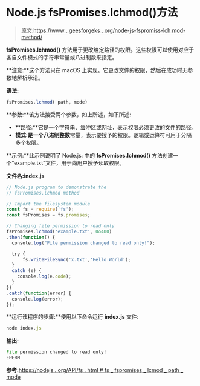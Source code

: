 # Node.js fsPromises.lchmod()方法

> 原文:[https://www . geesforgeks . org/node-js-fspromiss-lch mod-method/](https://www.geeksforgeeks.org/node-js-fspromises-lchmod-method/)

**fsPromises.lchmod()** 方法用于更改给定路径的权限。这些权限可以使用对应于各自文件模式的字符串常量或八进制数来指定。

**注意:**这个方法只在 macOS 上实现。它更改文件的权限，然后在成功时无参数地解析承诺。

**语法:**

```js
fsPromises.lchmod( path, mode)
```

**参数:**该方法接受两个参数，如上所述，如下所述:

*   **路径:**它是一个字符串、缓冲区或网址，表示权限必须更改的文件的路径。
*   **模式:**是一个八进制**整数**常量，表示要授予的权限。逻辑或运算符可用于分隔多个权限。

**示例:**此示例说明了 Node.js:
中的 **fsPromises.lchmod()** 方法创建一个“example.txt”文件，用于向用户授予读取权限。

**文件名:index.js**

```js
// Node.js program to demonstrate the 
// fsPromises.lchmod method 

// Import the filesystem module 
const fs = require('fs'); 
const fsPromises = fs.promises;

// Changing file permission to read only
fsPromises.lchmod('example.txt', 0o400)
.then(function() {
  console.log("File permission changed to read only!");

  try {
      fs.writeFileSync('x.txt','Hello World');
  }
  catch (e) {
    console.log(e.code);
  }
})
.catch(function(error) {
  console.log(error);
});
```

**运行该程序的步骤:**使用以下命令运行 **index.js** 文件:

```js
node index.js
```

**输出:**

```js
File permission changed to read only!
EPERM

```

**参考:**[https://nodejs . org/API/fs . html # fs _ fspromises _ lcmod _ path _ mode](https://nodejs.org/api/fs.html#fs_fspromises_lchmod_path_mode)